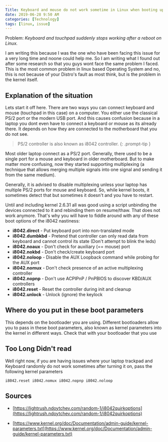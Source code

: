 ```yaml
---
Title: Keyboard and mouse do not work sometime in Linux when booting up
date: 2019-06-28 9:50 AM
categories: [Technology]
tags: [linux, issue]
---
```


Problem: *Keyboard and touchpad suddenly stops working after a reboot on Linux.*

I am writing this because I was the one who have been facing this issue for a very long time and noone could help me. So I am writing what I found out after some research so that you guys wont face the same problem I faced.
This is the most common problem in linux based Operating System and no, this is not because of your Distro's fault as most think, but is the problem in the kernel itself.

## Explanation of the situation
Lets start it off here. There are two ways you can connect keyboard and mouse (touchpad in this case) on a computer. You either use the classical PS/2 port or the modern USB port. And this causes confusion because in a laptop you dont even have to connect a keyboard or mouse as its already there. It depends on how they are connected to the motherboard that you do not see.

> PS/2 controller is also known as i8042 controller.
{: .prompt-tip }

Most older laptop connect as a PS/2 port. Generally, there used to be a single port for a mouse and keyboard in older motherboard. But to make matter more confusing, now they started supporting multiplexing (a technique that allows merging multiple signals into one signal and sending it from the same medium).

Generally, it is advised to disable multiplexing unless your laptop has multiple PS/2 ports for mouse and keyboard. So, while kernel boots, it sometimes detect that but sometimes it doesn't and you have to restart.

Until and including kernel 2.6.31 all was good using a script unbinding the devices connected to it and rebinding them on resume/thaw. That does not work anymore. That's why you will have to fiddle around with any of these boot options of the i8042 nastiness:

* **i8042.direct** - Put keyboard port into non-translated mode
* **i8042.dumbkbd** - Pretend that controller can only read data from keyboard and cannot control its state (Don't attempt to blink the leds)
* **i8042.noaux** - Don't check for auxiliary (== mouse) port
* **i8042.nokbd** - Don't check/create keyboard port
* **i8042.noloop** - Disable the AUX Loopback command while probing for the AUX port
* **i8042.nomux** - Don't check presence of an active multiplexing controller
* **i8042.nopnp** - Don't use ACPIPnP / PnPBIOS to discover KBD/AUX controllers
* **i8042.reset** - Reset the controller during init and cleanup
* **i8042.unlock** - Unlock (ignore) the keylock

## Where do you put in these boot parameters
This depends on the bootloader you are using. Different bootloaders allow you to pass in these boot parameters, also known as kernel parameters into the kernel in different ways. Check that with your bootloader that you use

## Too Long Didn't read
Well right now, if you are having issues where your laptop trackpad and Keyboard randomly do not work sometimes after turning it on, pass the following kernel parameters

```
i8042.reset i8042.nomux i8042.nopnp i8042.noloop
```

## Sources
* [https://lightrush.ndoytchev.com/random-1/i8042quirkoptions](https://lightrush.ndoytchev.com/random-1/i8042quirkoptions)

* [https://www.kernel.org/doc/Documentation/admin-guide/kernel-parameters.txt](https://www.kernel.org/doc/Documentation/admin-guide/kernel-parameters.txt)